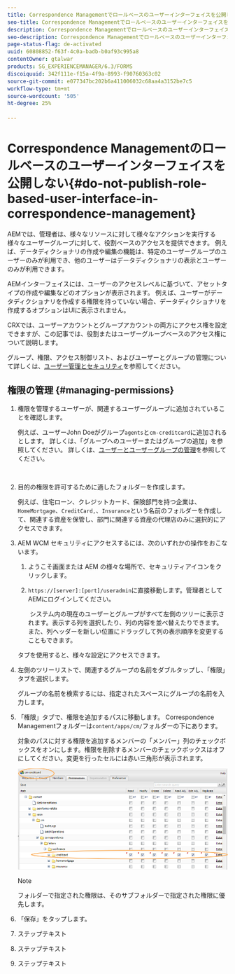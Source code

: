 ```yaml
---
title: Correspondence Managementでロールベースのユーザーインターフェイスを公開しない
seo-title: Correspondence Managementでロールベースのユーザーインターフェイスを公開しない
description: Correspondence Managementでロールベースのユーザーインターフェイスを公開しない
seo-description: Correspondence Managementでロールベースのユーザーインターフェイスを公開しない
page-status-flag: de-activated
uuid: 60808852-f63f-4c0a-badb-b0af93c995a8
contentOwner: gtalwar
products: SG_EXPERIENCEMANAGER/6.3/FORMS
discoiquuid: 342f111e-f15a-4f9a-8993-f90760363c02
source-git-commit: e077347bc202b6a411006032c68aa4a3152be7c5
workflow-type: tm+mt
source-wordcount: '505'
ht-degree: 25%

---
```



# Correspondence Managementのロールベースのユーザーインターフェイスを公開しない{#do-not-publish-role-based-user-interface-in-correspondence-management}

AEMでは、管理者は、様々なリソースに対して様々なアクションを実行する様々なユーザーグループに対して、役割ベースのアクセスを提供できます。 例えば、データディクショナリの作成や編集の機能は、特定のユーザーグループのユーザーのみが利用でき、他のユーザーはデータディクショナリの表示とユーザーのみが利用できます。

AEMインターフェイスには、ユーザーのアクセスレベルに基づいて、アセットタイプの作成や編集などのオプションが表示されます。 例えば、ユーザーがデータディクショナリを作成する権限を持っていない場合、データディクショナリを作成するオプションはUIに表示されません。

CRXでは、ユーザーアカウントとグループアカウントの両方にアクセス権を設定できますが、この記事では、役割またはユーザーグループベースのアクセス権について説明します。

グループ、権限、アクセス制御リスト、およびユーザーとグループの管理について詳しくは、[ユーザー管理とセキュリティ](/help/sites-administering/security.md)を参照してください。

## 権限の管理 {#managing-permissions}

1. 権限を管理するユーザーが、関連するユーザーグループに追加されていることを確認します。

   例えば、ユーザーJohn Doeがグループ`agents`と`cm-creditcard`に追加されるとします。 詳しくは、「グループへのユーザーまたはグループの追加」を参照してください。 詳しくは、[ユーザーとユーザーグループの管理](/help/communities/users.md)を参照してください。

   ![]()

1. 目的の権限を許可するために適したフォルダーを作成します。

   例えば、住宅ローン、クレジットカード、保険部門を持つ企業は、`HomeMortgage`、`CreditCard,`、`Insurance`という名前のフォルダーを作成して、関連する資産を保管し、部門に関連する資産の代理店のみに選択的にアクセスできます。

1. AEM WCM セキュリティにアクセスするには、次のいずれかの操作をおこないます。

   1. ようこそ画面または AEM の様々な場所で、セキュリティアイコンをクリックします。

   1. `https://[server]:[port]/useradmin`に直接移動します。管理者としてAEMにログインしてください。

      ![]()
   システム内の現在のユーザーとグループがすべて左側のツリーに表示されます。表示する列を選択したり、列の内容を並べ替えたりできます。また、列ヘッダーを新しい位置にドラッグして列の表示順序を変更することもできます。

   タブを使用すると、様々な設定にアクセスできます。

1. 左側のツリーリストで、関連するグループの名前をダブルタップし、「権限」タブを選択します。

   グループの名前を検索するには、指定されたスペースにグループの名前を入力します。

1. 「権限」タブで、権限を追加するパスに移動します。 Correspondence Managementフォルダーは`content/apps/cm/`フォルダーの下にあります。

   対象のパスに対する権限を追加するメンバーの「メンバー」列のチェックボックスをオンにします。権限を削除するメンバーのチェックボックスはオフにしてください。変更を行ったセルには赤い三角形が表示されます。

   ![useradmin-creditcard](assets/useradmin-creditcard.png)

   >[!NOTE]
   >
   >フォルダーで指定された権限は、そのサブフォルダーで指定された権限に優先します。

1. 「保存」をタップします。
1. ステップテキスト
1. ステップテキスト
1. ステップテキスト

